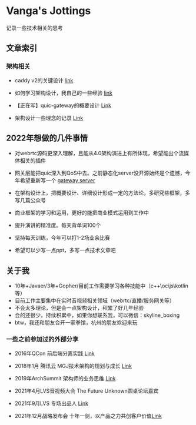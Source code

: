 # Vanga's Jottings

记录一些技术相关的思考


## 文章索引

### 架构相关

* caddy v2的关键设计 [link](arch/caddy-v2-design.md)

* 如何学习架构设计，我自己的一些经验 [link](arch/how-to-learn-arch.md)

* 【正在写】quic-gateway的概要设计 [Link](arch/quic-gateway-design.md)

* 架构设计一些理念的记录 [Link](arch/arch-design-principle.md)


## 2022年想做的几件事情

* 对webrtc源码更深入理解，且能从4.0架构演进上有所体现，希望能出个流媒体相关的插件

* 网关层能把quic深入到QoS中去。之前静态化server没开源始终是个遗憾，今年希望重新写一个 [gateway server](https://github.com/vanga-top/quic-gateway)

* 在架构设计上，把概要设计、详细设计形成一定的方法论，多研究些框架，多写几篇公众号

* 商业框架的学习和运用，更好的能把商业模式运用到工作中

* 提升演讲的精准度。每天背单词100个

* 坚持每天训练，今年可以打1-2场业余比赛

* 希望可以少写一点ppt，多写一点技术文章吧


## 关于我

* 10年+Javaer/3年+Gopher/目前工作需要学习各种技能中（c++\oc\js\kotlin等）
* 目前工作主要集中在实时音视频相关领域（webrtc/直播/服务网关等）
* 不会太多理论，但是会一点架构设计，积累了好几年经验
* 会的还很少，持续积累中，如果你想联系我，可以微信：skyline_boxing
* btw，我还和朋友合开一家拳馆，杭州的朋友欢迎来玩


### 一些之前参加过的外部分享

* 2016年QCon 前后端分离实践 [Link](http://2016.qconshanghai.com/presentation/3031/)

* 2018年1月 腾讯云 MGJ技术架构的规划与成长 [Link](https://cloud.tencent.com/developer/article/1023435)

* 2019年ArchSummit 架构师的业务思维 [Link](https://www.infoq.cn/article/FPa9YlF0V7oUILWT_J2B)

* 2021年4月LVS音视频大会 The Future Unknown圆桌论坛嘉宾

* 2021年9月LVS 专场出品人 [Link](https://zhuanlan.zhihu.com/p/430672855)

* 2021年12月战略发布会  十年一剑，以产品之力共创客户价值[Link](https://www.shangyexinzhi.com/article/4469597.html)

